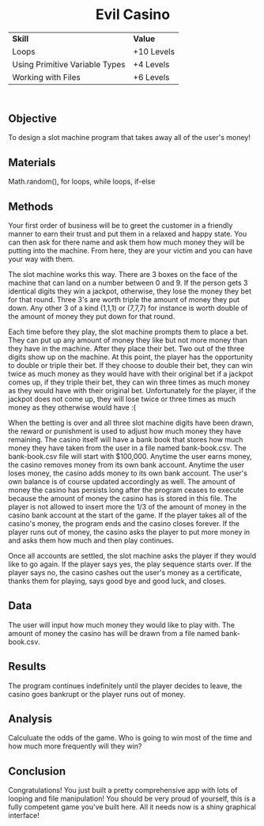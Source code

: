 <!DOCTYPE html>
<html>
<head>
</head>
<body>
	<header>
		<h1> Evil Casino</h1>
		<table>
			<tr>
				<td><strong>Skill</strong></td>
				<td><strong>Value</strong></td>
			</tr>
			<tr>
				<td>Loops</td>
				<td>+10 Levels</td>
			</tr>
			<tr>
				<td>Using Primitive Variable Types</td>
				<td>+4 Levels</td>
			</tr>
			<tr>
				<td>Working with Files</td>
				<td>+6 Levels</td>
			</tr>
		</table>
	</header>
	<main>
		<section>
			<h2> Objective </h2>
			<p>
				To design a slot machine program that takes away all of the user's money!
			</p>
		</section>
		<section>
			<h2> Materials </h2>
			<p>
				Math.random(), for loops, while loops, if-else
			</p>	
		</section>
		<section>
			<h2> Methods </h2>
			<p>
				Your first order of business will be to greet the customer in a friendly manner to earn their trust and put them in a relaxed and happy state. You can then ask for there name and ask them how much money they will be putting into the machine. From here, they are your victim and you can have your way with them.
			</p>
			<p> The slot machine works this way. There are 3 boxes on the face of the machine that can land on a number between 0 and 9. If the person gets 3 identical digits they win a jackpot, otherwise, they lose the money they bet for that round. Three 3's are worth triple the amount of money they put down. Any other 3 of a kind (1,1,1) or (7,7,7) for instance is worth double of the amount of money they put down for that round. </p> 
			<p>
				Each time before they play, the slot machine prompts them to place a bet. They can put up any amount of money they like but not more money than they have in the machine. After they place their bet. Two out of the three digits show up on the machine. At this point, the player has the opportunity to double or triple their bet. If they choose to double their bet, they can win twice as much money as they would have with their original bet if a jackpot comes up, if they triple their bet, they can win three times as much money as they would have with their original bet. Unfortunately for the player, if the jackpot does not come up, they will lose twice or three times as much money as they otherwise would have :(
			</p>
			<p>
				When the betting is over and all three slot machine digits have been drawn, the reward or punishment is used to adjust how much money they have remaining. The casino itself will have a bank book that stores how much money they have taken from the user in a file named bank-book.csv. The bank-book.csv file will start with $100,000. Anytime the user earns money, the casino removes money from its own bank account. Anytime the user loses money, the casino adds money to its own bank account. The user's own balance is of course updated accordingly as well. The amount of money the casino has persists long after the program ceases to execute because the amount of money the casino has is stored in this file. The player is not allowed to insert more the 1/3 of the amount of money in the casino bank account at the start of the game. If the player takes all of the casino's money, the program ends and the casino closes forever. If the player runs out of money, the casino asks the player to put more money in and asks them how much and then play continues.</p>
			<p> Once all accounts are settled, the slot machine asks the player if they would like to go again. If the player says yes, the play sequence starts over. If the player says no, the casino cashes out the user's money as a certificate, thanks them for playing, says good bye and good luck, and closes.</p>
		</section>
		<section>
			<h2> Data </h2>
			<p>
				The user will input how much money they would like to play with. The amount of money the casino has will be drawn from a file named bank-book.csv.
			</p>
		</section>
		<section>
			<h2> Results </h2>
			<p>
				The program continues indefinitely until the player decides to leave, the casino goes bankrupt or the player runs out of money.
			</p>
		</section>
		<section>
			<h2> Analysis </h2>
			<p>
				Calculuate the odds of the game. Who is going to win most of the time and how much more frequently will they win?
			</p>
		</section>
		<section>
			<h2> Conclusion </h2>
			<p>
				Congratulations! You just built a pretty comprehensive app with lots of looping and file manipulation! You should be very proud of yourself, this is a fully competent game you've built here. All it needs now is a shiny graphical interface!
			</p>
		</section>
	</main>
</body>
</html>

